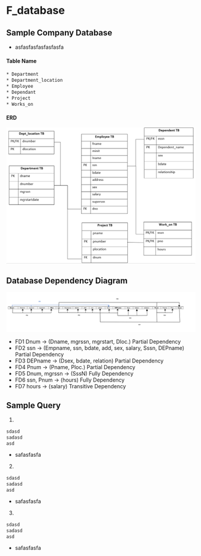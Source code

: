 # F_database


## Sample Company Database
* asfasfasfasfasfasfa
#### Table Name
    * Department
    * Department_location
    * Employee
    * Dependant
    * Project
    * Works_on
#### ERD
![Alt](https://github.com/Rllein1/F_database/blob/main/db.png)

## Database Dependency Diagram
![Alt](https://github.com/Rllein1/F_database/blob/main/FDD.png)
* FD1 Dnum  -> (Dname, mgrssn, mgrstart, Dloc.) Partial Dependency
* FD2 ssn   ->   (Empname, ssn, bdate, add, sex, salary, Sssn, DEPname) Partial Dependency
* FD3 DEPname   ->   (Dsex, bdate, relation) Partial Dependency
* FD4 Pnum  ->  (Pname, Ploc.) Partial Dependency
* FD5 Dnum, mgrssn  ->  (SssN) Fully Dependency
* FD6 ssn, Pnum  ->  (hours) Fully Dependency
* FD7 hours  ->  (salary) Transitive Dependency

## Sample Query
1.
```
sdasd
sadasd
asd
```
* safasfasfa

2.
```
sdasd
sadasd
asd
```
* safasfasfa

3.
```
sdasd
sadasd
asd
```
* safasfasfa
